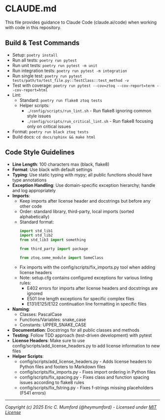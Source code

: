 # CLAUDE.md

This file provides guidance to Claude Code (claude.ai/code) when working with code in this repository.

## Build & Test Commands
- Setup: `poetry install`
- Run all tests: `poetry run pytest`
- Run unit tests: `poetry run pytest -m unit`
- Run integration tests: `poetry run pytest -m integration`
- Run single test: `poetry run pytest tests/path/to/test_file.py::TestClass::test_method -v`
- Test with coverage: `poetry run pytest --cov=ztoq --cov-report=term --cov-report=html`
- Lint:
  - Standard: `poetry run flake8 ztoq tests`
  - Helper scripts:
    - `./config/scripts/run_lint.sh` - Run flake8 ignoring common style issues
    - `./config/scripts/run_critical_lint.sh` - Run flake8 focusing only on critical issues
- Format: `poetry run black ztoq tests`
- Build docs: `cd docs/sphinx && make html`

## Code Style Guidelines
- **Line Length**: 100 characters max (black, flake8)
- **Format**: Use black with default settings
- **Typing**: Use static typing with mypy; all public functions should have type annotations
- **Exception Handling**: Use domain-specific exception hierarchy; handle and log appropriately
- **Imports**:
  - Keep imports after license header and docstrings but before any other code
  - Order: standard library, third-party, local imports (sorted alphabetically)
  - Standard format:
    ```python
    import std_lib1
    import std_lib2
    from std_lib3 import something

    from third_party import package

    from ztoq.some_module import SomeClass
    ```
  - Fix imports with the config/scripts/fix_imports.py tool when adding license headers
  - Note: setup.cfg contains configured exceptions for various linting rules:
    - E402 errors for imports after license headers and docstrings are ignored
    - E501 line length exceptions for specific complex files
    - E131/E125/E122 continuation line formatting in specific files
- **Naming**:
  - Classes: PascalCase
  - Functions/Variables: snake_case
  - Constants: UPPER_SNAKE_CASE
- **Documentation**: Docstrings for all public classes and methods
- **Testing**: Follow TDD approach (test-driven development) with pytest
- **License Headers**: Make sure to use config/scripts/add_license_headers.py to add license information to new files
- **Helper Scripts**:
  - config/scripts/add_license_headers.py - Adds license headers to Python files and footers to Markdown files
  - config/scripts/fix_imports.py - Fixes import ordering in Python files
  - config/scripts/fix_spacing.py - Fixes class and function spacing issues according to flake8 rules
  - config/scripts/fix_fstring.py - Fixes f-strings missing placeholders (F541 errors)

---
*Copyright (c) 2025 Eric C. Mumford (@heymumford) - Licensed under [MIT License](LICENSE)*
